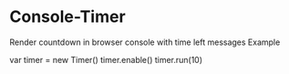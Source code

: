 # Console-Timer
Render countdown in browser console with time left messages
Example

var timer = new Timer()
timer.enable()
timer.run(10)

